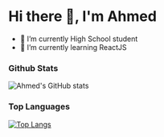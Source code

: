 # Hi there 👋, I'm Ahmed

<!--
**guy-977/guy-977** is a ✨ _special_ ✨ repository because its `README.md` (this file) appears on your GitHub profile.

Here are some ideas to get you started:

- 🔭 I’m currently working on ...
- 🌱 I’m currently learning ...
- 👯 I’m looking to collaborate on ...
- 🤔 I’m looking for help with ...
- 💬 Ask me about ...
- 📫 How to reach me: ...
- 😄 Pronouns: ...
- ⚡ Fun fact: ...
-->
- 🔭 I’m currently High School student
- 🌱 I’m currently learning ReactJS

### Github Stats

![Ahmed's GitHub stats](https://github-readme-stats.vercel.app/api?username=guy-977&show_icons=true&theme=vision-friendly-dark&hide_border=true)

### Top Languages
[![Top Langs](https://github-readme-stats.vercel.app/api/top-langs/?username=guy-977&layout=compact)](https://github.com/anuraghazra/github-readme-stats)

